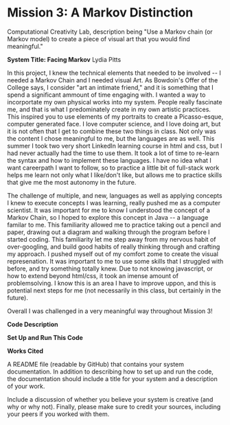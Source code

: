 # Mission 3: A Markov Distinction
Computational Creativity Lab, description being "Use a Markov chain (or Markov model) to create a piece of visual art that you would find meaningful."

**System Title: Facing Markov**
Lydia Pitts

In this project, I knew the technical elements that needed to be involved -- I needed a Markov Chain and I needed visual Art. As Bowdoin's Offer of the College says, I consider "art an intimate friend," and it is something that I spend a significant ammount of time engaging with. I wanted a way to incorportate my own physical works into my system. People really fascinate me, and that is what I predominately create in my own artistic practices. This inspired you to use elements of my portraits to create a Picasso-esque, computer generated face. I love computer science, and I love doing art, but it is not often that I get to combine these two things in class. Not only was the content I chose meaningful to me, but the languages are as well. This summer I took two very short LinkedIn learning course in html and css, but I had never actually had the time to use them. It took a lot of time to re-learn the syntax and how to implement these languages. I have no idea what I want careerpath I want to follow, so to practice a little bit of full-stack work helps me learn not only what I like/don't like, but allows me to practice skills that give me the most autonomy in the future.

The challenge of multiple, and new, languages as well as applying concepts I knew to execute concepts I was learning, really pushed me as a computer scientist. It was important for me to know I understood the concept of a Markov Chain, so I hoped to explore this concept in Java -- a language familar to me. This familiarity allowed me to practice taking out a pencil and paper, drawing out a diagram and walking through the program before I started coding. This familiarity let me step away from my nervous habit of over-googling, and build good habits of really thinking through and crafting my approach. I pushed myself out of my comfort zome to create the visual represenation. It was important to me to use some skills that I struggled with before, and try something totally knew. Due to not knowing javascript, or how to extend beyond html/css, it took an imense amount of problemsolving. I know this is an area I have to improve uppon, and this is potential next steps for me (not necessarily in this class, but certainly in the future). 

Overall I was challenged in a very meaningful way throughout Mission 3!

**Code Description**

**Set Up and Run This Code**

**Works Cited**


A README file (readable by GitHub) that contains your system documentation.
In addition to describing how to set up and run the code, the documentation should include a title for your system and a description of your work.

Include a discussion of whether you believe your system is creative (and why or why not).
Finally, please make sure to credit your sources, including your peers if you worked with them.
